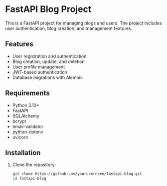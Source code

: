 # FastAPI Blog Project

This is a FastAPI project for managing blogs and users. The project includes user authentication, blog creation, and management features.

## Features

- User registration and authentication
- Blog creation, update, and deletion
- User profile management
- JWT-based authentication
- Database migrations with Alembic

## Requirements

- Python 3.10+
- FastAPI
- SQLAlchemy
- bcrypt
- email-validator
- python-dotenv
- uvicorn

## Installation

1. Clone the repository:
   ```sh
   git clone https://github.com/yourusername/fastapi-blog.git
   cd fastapi-blog